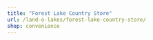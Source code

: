 ```yaml
---
title: "Forest Lake Country Store"
url: /land-o-lakes/forest-lake-country-store/
shop: convenience
---
```

